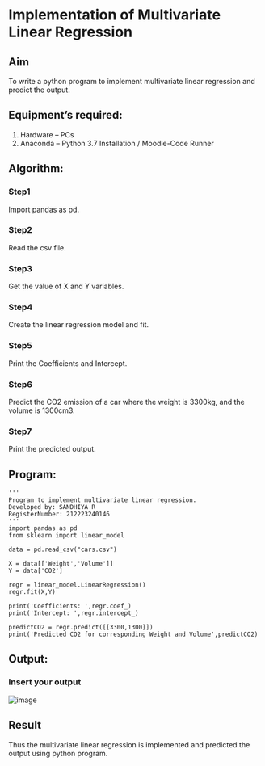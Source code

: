 # Implementation of Multivariate Linear Regression
## Aim
To write a python program to implement multivariate linear regression and predict the output.
## Equipment’s required:
1.	Hardware – PCs
2.	Anaconda – Python 3.7 Installation / Moodle-Code Runner
## Algorithm:
### Step1
Import pandas as pd.

### Step2
Read the csv file.

### Step3
Get the value of X and Y variables.

### Step4
Create the linear regression model and fit.

### Step5
Print the Coefficients and Intercept.

### Step6
Predict the CO2 emission of a car where the weight is 3300kg, and the volume is 1300cm3.

### Step7
Print the predicted output.

## Program:
```
'''
Program to implement multivariate linear regression.
Developed by: SANDHIYA R
RegisterNumber: 212223240146
'''
import pandas as pd
from sklearn import linear_model

data = pd.read_csv("cars.csv")

X = data[['Weight','Volume']]
Y = data['CO2']

regr = linear_model.LinearRegression()
regr.fit(X,Y)

print('Coefficients: ',regr.coef_)
print('Intercept: ',regr.intercept_)

predictCO2 = regr.predict([[3300,1300]])
print('Predicted CO2 for corresponding Weight and Volume',predictCO2)

```
## Output:

### Insert your output

![image](https://github.com/SandhiyaRajagopal/Multivariate-Linear-Regression/assets/144870852/41bc73e9-57be-4c6c-b334-b853b99f7d82)


## Result
Thus the multivariate linear regression is implemented and predicted the output using python program.
